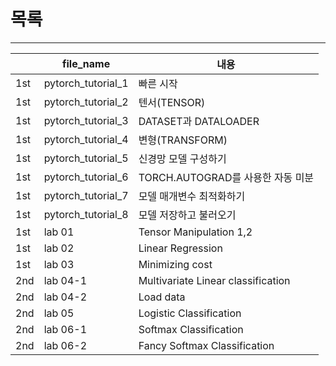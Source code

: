 # 목록
--- 

||file_name|내용|
|---|---|---|
|1st|pytorch_tutorial_1|빠른 시작
|1st|pytorch_tutorial_2|텐서(TENSOR)
|1st|pytorch_tutorial_3|DATASET과 DATALOADER
|1st|pytorch_tutorial_4|변형(TRANSFORM)
|1st|pytorch_tutorial_5|신경망 모델 구성하기 
|1st|pytorch_tutorial_6|TORCH.AUTOGRAD를 사용한 자동 미분
|1st|pytorch_tutorial_7|모델 매개변수 최적화하기
|1st|pytorch_tutorial_8|모델 저장하고 불러오기
|1st|lab 01|Tensor Manipulation 1,2
|1st|lab 02|Linear Regression
|1st|lab 03|Minimizing cost
|2nd|lab 04-1|Multivariate Linear classification
|2nd|lab 04-2|Load data
|2nd|lab 05|Logistic Classification
|2nd|lab 06-1|Softmax Classification 
|2nd|lab 06-2|Fancy Softmax Classification 
